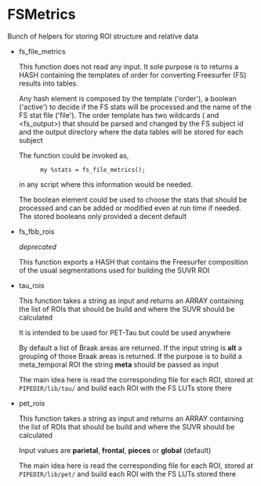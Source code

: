# FSMetrics

Bunch of helpers for storing ROI structure and relative data

- fs\_file\_metrics

    This function does not read any input. It sole purpose is to
    returns a HASH containing the templates of order for converting Freesurfer (FS)
    results into tables.

    Any hash element is composed by the template ('order'), a boolean ('active') to decide 
    if the FS stats will be processed and the name of the FS stat file ('file'). 
    The order template has two wildcards (<list> and <fs\_output>) that should be 
    parsed and changed by the FS subject id and the output directory where the
    data tables will be stored for each subject

    The function could be invoked as,

            my %stats = fs_file_metrics();

    in any script where this information would be needed. 

    The boolean element could be used to choose the stats that should 
    be processed and can be added or modified even at run time if needed. The 
    stored booleans only provided a decent default

- fs\_fbb\_rois

    _deprecated_

    This function exports a HASH that contains the Freesurfer composition of the 
    usual segmentations used for building the SUVR ROI

- tau\_rois

    This function takes a string as input and returns an ARRAY containing
    the list of ROIs that should be build and where the SUVR should be calculated 

    It is intended to be used for PET-Tau but could be used anywhere

    By default a list of Braak areas are returned. If the input string is **alt**
    a grouping of those Braak areas is returned. If the purpose is to build 
    a meta\_temporal ROI the string **meta** should be passed as input

    The main idea here is read the corresponding file for each ROI, stored at
    `PIPEDIR/lib/tau/` and build each ROI with the FS LUTs store there

- pet\_rois

    This function takes a string as input and returns an ARRAY containing
    the list of ROIs that should be build and where the SUVR should be calculated

    Input values are **parietal**, **frontal**, **pieces** or **global** (default)

    The main idea here is read the corresponding file for each ROI, stored at
    `PIPEDIR/lib/pet/` and build each ROI with the FS LUTs stored there
